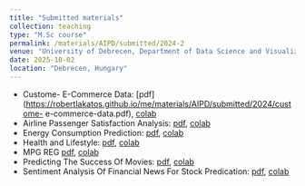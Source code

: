 ```yaml
---
title: "Submitted materials"
collection: teaching
type: "M.Sc course"
permalink: /materials/AIPD/submitted/2024-2
venue: "University of Debrecen, Department of Data Science and Visualization"
date: 2025-10-02
location: "Debrecen, Hungary"
---
```


- Custome- E-Commerce Data: [pdf](https://robertlakatos.github.io/me/materials/AIPD/submitted/2024/custome- e-commerce-data.pdf), 
[colab](https://colab.research.google.com/drive/17W81tv4W2XDlD8dezmoaAT9vpcMOF_Nc)
- Airline Passenger Satisfaction Analysis: [pdf](https://robertlakatos.github.io/me/materials/AIPD/submitted/2024/airline-passenger-satisfaction-analysis.pdf), [colab](https://colab.research.google.com/drive/1wsPxZnKCIuymmiTOw8FyWxsup9FD0msB)
- Energy Consumption Prediction: [pdf](https://robertlakatos.github.io/me/materials/AIPD/submitted/2024/energy-consumption-prediction.pdf), [colab](https://colab.research.google.com/drive/1B7BggykGb8HKfTFxaNUpluiWT1oWXYTC)
- Health and Lifestyle: [pdf](https://robertlakatos.github.io/me/materials/AIPD/submitted/2024/health-and-lifestyle.pdf), [colab](https://colab.research.google.com/drive/1Absh0bUiEkEWmYcV2aFXGwXJSPNow5jU)
- MPG REG [pdf](https://robertlakatos.github.io/me/materials/AIPD/submitted/2024/mpg-reg.pdf), [colab](https://colab.research.google.com/drive/1okV01Ha-2kOp2-hZ7oyPl3CXmp2P3NVB)
- Predicting The Success Of Movies: [pdf](https://robertlakatos.github.io/me/materials/AIPD/submitted/2024/predicting-the-success-of-movies.pdf), [colab](https://colab.research.google.com/drive/1KFHnVFYVJPNaR9RzmE2pnOouyPZAqNR0)
- Sentiment Analysis Of Financial News For Stock Predication: [pdf](https://robertlakatos.github.io/me/materials/AIPD/submitted/sentiment-analysis-of-financial-news-for-stock-predication.pdf), [colab](https://colab.research.google.com/drive/1CBAZ6tABhpyTNpTnI0R1p4DS1cZWIwE5)